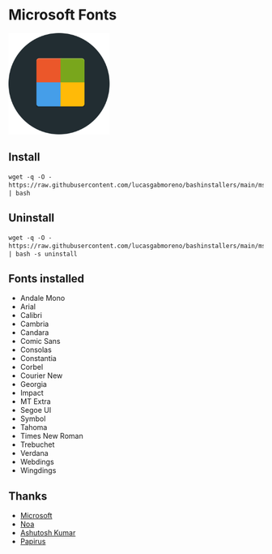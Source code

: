 # Microsoft Fonts
<img src="preview.svg" width="200">

## Install
```
wget -q -O - https://raw.githubusercontent.com/lucasgabmoreno/bashinstallers/main/msfonts/install.sh | bash
```

## Uninstall
```
wget -q -O - https://raw.githubusercontent.com/lucasgabmoreno/bashinstallers/main/msfonts/install.sh | bash -s uninstall
```

## Fonts installed
* Andale Mono
* Arial
* Calibri
* Cambria
* Candara
* Comic Sans
* Consolas
* Constantia
* Corbel
* Courier New
* Georgia
* Impact
* MT Extra
* Segoe UI
* Symbol
* Tahoma
* Times New Roman
* Trebuchet
* Verdana
* Webdings
* Wingdings

## Thanks
* [Microsoft](https://learn.microsoft.com/en-us/typography/font-list/)
* [Noa](https://corefonts.sourceforge.net/)
* [Ashutosh Kumar](https://github.com/Blastoise)
* [Papirus](https://github.com/PapirusDevelopmentTeam)

